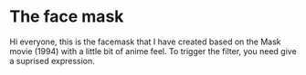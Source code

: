 # The face mask

Hi everyone, this is the facemask that I have created based on the Mask movie (1994) with a little bit of anime feel.
To trigger the filter, you need give a suprised expression.